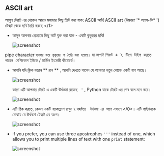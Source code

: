 ## ASCII art

আসুন টেক্সট এর থেকেও আরও মজাদার কিছু প্রিন্ট করা যাক: ASCII আর্ট! ASCII art (উচ্চারণ '* অ্যাস-কি* ') টেক্সট থেকে </strong> ছবি তৈরি করছে </1> 

+ আসুন আপনার প্রোগ্রামে কিছু আর্ট যুক্ত করা যাক - একটি কুকুরের ছবি!
    
    ![screenshot](images/me-dog.png)

pipe character ` ব্যবহার করে কুকুরের পা তৈরি করা হয়েছে। ` যা আপনি <kbd> শিফট + \ টিপে টাইপ করতে পারেন </kbd> বেশিরভাগ ইউকে / মার্কিন ইংরেজী কীবোর্ডে।

+ আপনি যদি ক্লিক করেন ** রান ** , আপনি দেখতে পাবেন যে আপনার নতুন কোডে একটি বাগ আছে।
    
    ![screenshot](images/me-dog-bug.png)
    
    কারণ এটি আপনার টেক্সট এ একটি ঊর্ধকমা রয়েছে ` '` , Python যাকে টেক্সট এর শেষ বলে মনে করে। 
    
    ![screenshot](images/me-dog-quote.png)

+ এটি ঠিক করতে, কেবল একটি ব্যাকস্ল্যাশ রাখুন ` \ ` ` শব্দটিতে  ঊর্ধকমা এর আগে ` এখানে </0>। এটি পাইথনকে বোঝায় যে ঊর্ধকমা টেক্সট এর অংশ।
    
    ![screenshot](images/me-dog-bug-fix.png)

+ If you prefer, you can use three apostrophes `'''` instead of one, which allows you to print multiple lines of text with one `print` statement:
    
    ![screenshot](images/me-dog-triple-quote.png)